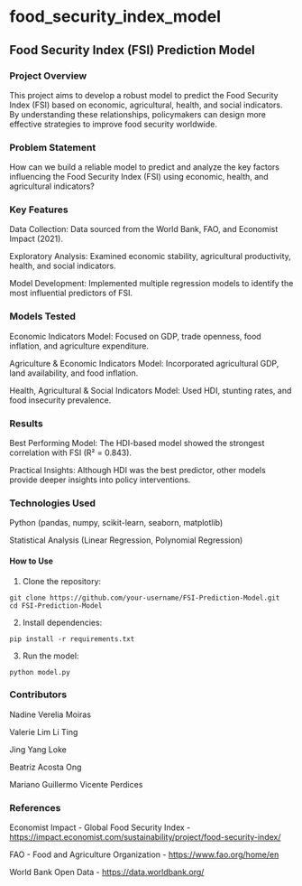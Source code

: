 # food_security_index_model

## Food Security Index (FSI) Prediction Model

### Project Overview

This project aims to develop a robust model to predict the Food Security Index (FSI) based on economic, agricultural, health, and social indicators. By understanding these relationships, policymakers can design more effective strategies to improve food security worldwide.

### Problem Statement

How can we build a reliable model to predict and analyze the key factors influencing the Food Security Index (FSI) using economic, health, and agricultural indicators?

### Key Features

Data Collection: Data sourced from the World Bank, FAO, and Economist Impact (2021).

Exploratory Analysis: Examined economic stability, agricultural productivity, health, and social indicators.

Model Development: Implemented multiple regression models to identify the most influential predictors of FSI.

### Models Tested

Economic Indicators Model: Focused on GDP, trade openness, food inflation, and agriculture expenditure.

Agriculture & Economic Indicators Model: Incorporated agricultural GDP, land availability, and food inflation.

Health, Agricultural & Social Indicators Model: Used HDI, stunting rates, and food insecurity prevalence.

### Results

Best Performing Model: The HDI-based model showed the strongest correlation with FSI (R² = 0.843).

Practical Insights: Although HDI was the best predictor, other models provide deeper insights into policy interventions.

### Technologies Used

Python (pandas, numpy, scikit-learn, seaborn, matplotlib)

Statistical Analysis (Linear Regression, Polynomial Regression)

#### How to Use

1. Clone the repository:
```
git clone https://github.com/your-username/FSI-Prediction-Model.git
cd FSI-Prediction-Model
```
2. Install dependencies:
```
pip install -r requirements.txt
```
3. Run the model:
```
python model.py
```
### Contributors

Nadine Verelia Moiras

Valerie Lim Li Ting

Jing Yang Loke

Beatriz Acosta Ong

Mariano Guillermo Vicente Perdices

### References

Economist Impact - Global Food Security Index - https://impact.economist.com/sustainability/project/food-security-index/

FAO - Food and Agriculture Organization - https://www.fao.org/home/en

World Bank Open Data - https://data.worldbank.org/
